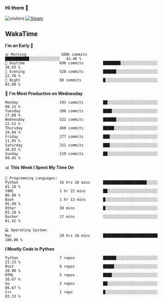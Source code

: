 ### Hi there 👋

![visitors](https://visitor-badge.glitch.me/badge?page_id=zhourunlai)
[![Steam](https://img.shields.io/badge/dynamic/json?url=https%3A%2F%2Fapi.swo.moe%2Fstats%2Fsteamgames%2F76561198285156854&query=count&color=0b1a37&label=Steam&labelColor=134375&logo=steam&suffix=+games&cacheSeconds=3600)](http://steamcommunity.com/profiles/76561198285156854)

## WakaTime
<!--START_SECTION:waka-->
**I'm an Early 🐤** 

```text
🌞 Morning                1006 commits        ███████████░░░░░░░░░░░░░░   43.40 % 
🌆 Daytime                696 commits         ████████░░░░░░░░░░░░░░░░░   30.03 % 
🌃 Evening                528 commits         ██████░░░░░░░░░░░░░░░░░░░   22.78 % 
🌙 Night                  88 commits          █░░░░░░░░░░░░░░░░░░░░░░░░   03.80 % 
```
📅 **I'm Most Productive on Wednesday** 

```text
Monday                   193 commits         ██░░░░░░░░░░░░░░░░░░░░░░░   08.33 % 
Tuesday                  396 commits         ████░░░░░░░░░░░░░░░░░░░░░   17.08 % 
Wednesday                522 commits         ██████░░░░░░░░░░░░░░░░░░░   22.52 % 
Thursday                 460 commits         █████░░░░░░░░░░░░░░░░░░░░   19.84 % 
Friday                   277 commits         ███░░░░░░░░░░░░░░░░░░░░░░   11.95 % 
Saturday                 251 commits         ███░░░░░░░░░░░░░░░░░░░░░░   10.83 % 
Sunday                   219 commits         ██░░░░░░░░░░░░░░░░░░░░░░░   09.45 % 
```


📊 **This Week I Spent My Time On** 

```text
💬 Programming Languages: 
Python                   16 hrs 28 mins      ████████████████████░░░░░   81.18 % 
YAML                     1 hr 22 mins        ██░░░░░░░░░░░░░░░░░░░░░░░   06.80 % 
Bash                     1 hr 13 mins        █░░░░░░░░░░░░░░░░░░░░░░░░   05.99 % 
Other                    38 mins             █░░░░░░░░░░░░░░░░░░░░░░░░   03.18 % 
Docker                   17 mins             ░░░░░░░░░░░░░░░░░░░░░░░░░   01.42 % 

💻 Operating System: 
Mac                      20 hrs 18 mins      █████████████████████████   100.00 % 
```

**I Mostly Code in Python** 

```text
Python                   7 repos             ██████░░░░░░░░░░░░░░░░░░░   23.33 % 
Rust                     6 repos             █████░░░░░░░░░░░░░░░░░░░░   20.00 % 
HTML                     5 repos             ████░░░░░░░░░░░░░░░░░░░░░   16.67 % 
Go                       2 repos             ██░░░░░░░░░░░░░░░░░░░░░░░   06.67 % 
C++                      1 repo              █░░░░░░░░░░░░░░░░░░░░░░░░   03.33 % 
```




<!--END_SECTION:waka-->
